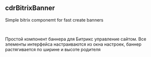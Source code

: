 <h2>cdrBitrixBanner</h2>
<p>Simple bitrix componemt for fast create banners</p>
<br>
<p>Простой компонент баннера для Битрикс управление сайтом. Все элементы интерфейса настраиваются из окна настроек, баннер растягивается по ширине и высоте родителя</p>
<br>
<div class="cdrBanners">
  <img src="https://s328vla.storage.yandex.net/rdisk/8adb93008d7ba62d9e69eea471db296c0b965f68eecef989cf5e747639bcd560/62bdbd41/cypyCA9fR1g0ZR-ibKa834t9i0MNmbS9LFpnWUPiomzIztZ1eyu8bIpPfTwdXBOKvymBcLDatXzjOlUWOwy_Rw==?uid=417447780&filename=sample1.jpg&disposition=inline&hash=&limit=0&content_type=image%2Fjpeg&owner_uid=417447780&fsize=131978&hid=f3a90ac2f70b83d40d89bb9c22df69b8&media_type=image&tknv=v2&etag=f606fd890a3092f0e3a87796ca41894b&rtoken=4SNu7s96Lenp&force_default=yes&ycrid=na-450edb5df26aea1bf5f7a71d1dff5092-downloader3f&ts=5e2abb1091240&s=823615f8a3447ac70cfe31b86b417b7c7cadc45ce5f8a353b7b1a2ab7b6c4e18&pb=U2FsdGVkX18FORL4Ne0-6UhwRCHXm5kW3QEf_bXZXw2frtJbZ1aO96IAF9BLDhSZI5paH-zaBF_ifeNsVfRpSkl8ZhKQSyCr-M_FX06cOgM" alt="">
  <img src="https://s251sas.storage.yandex.net/rdisk/fbeb0da7d6a25582e91c4c14433235af5c6dfabc0bdbd7d244b4a17c25f12ec2/62bdbd48/cypyCA9fR1g0ZR-ibKa83_IqUUfUOACgiLvCEwIbZf3pxr7fm6nrh8Ickm02NkVmp0gXZmFXE_Da7wXMH3icBQ==?uid=417447780&filename=sample2.jpg&disposition=inline&hash=&limit=0&content_type=image%2Fjpeg&owner_uid=417447780&fsize=158646&hid=b6f5e24cddd928f1f2130d11b1558417&media_type=image&tknv=v2&etag=ec79b9f52012ee698cd53984b344a285&rtoken=cVrrhxnIREl1&force_default=yes&ycrid=na-645e98adaeff6418b2dec79716b6c0e0-downloader9e&ts=5e2abb173e200&s=12a151eaf913cc57e25c1d37c6b691fa0ba48f5447fcd96ae3c3b81dfc7b8649&pb=U2FsdGVkX19cO4OZYTf9oraPPmqxGd7Ow2g9bvUC51CaxFXls6Lp30rV71FVfZGS8XzbgynL8Qeh8nxF1jtoHhHwdb5fxB3iA4A20xVRN_s" alt="">
  <img src="https://s366vla.storage.yandex.net/rdisk/495ea82653d892081a725d9ec1cae46f0ce5444d0af2b54d245064ff4f486ece/62bdbd4f/cypyCA9fR1g0ZR-ibKa83xfjwv6SZyhdIa5ZuHNNepifQf_J29eDfWF166_AfhLZcRj6D2mWasxgjxIjeMB7aw==?uid=417447780&filename=sample3.jpg&disposition=inline&hash=&limit=0&content_type=image%2Fjpeg&owner_uid=417447780&fsize=174986&hid=811869dc2845f925c1c726de94dcaa64&media_type=image&tknv=v2&etag=9f836ff9319740fb66bd72dd82820288&rtoken=V9jnal2dF8th&force_default=yes&ycrid=na-48c1640d488f4b1fa8674ef839457191-downloader3f&ts=5e2abb1deb1c0&s=369e114f3f44b921a1cfaf7d09969533da94e74978a5f530f70d76d685ae74c5&pb=U2FsdGVkX1_W77j1zd2XA78jomGGQ2nnMZFRN_DCdPuGuQ5vQ9gEshQQLeJhjL4WL4w5Kr4cFjrs5wiUDxsqKOWuS3eGHbB2cPteND54R4k" alt="">
  <img src="https://s139sas.storage.yandex.net/rdisk/84f93231358856e8add4adcbfd4f3f9ab53f664e53c5f5414fe08cb434b8588a/62bdbd57/cypyCA9fR1g0ZR-ibKa837rLARkY2hCLAbHkWKYkm9n8mf9Unrf3kZ0YTGcxyCpHyWWerbMTeGPVeGlRJr3kjw==?uid=417447780&filename=sample4.jpg&disposition=inline&hash=&limit=0&content_type=image%2Fjpeg&owner_uid=417447780&fsize=176336&hid=8d76e03d6b42dac3d6aabf9c2fb73ffa&media_type=image&tknv=v2&etag=78100b27ada1cf6b862e4f4845c70e24&rtoken=YLUw4LDeZAQG&force_default=yes&ycrid=na-688ea1630e10c6f0ff6021f1315d8f80-downloader4h&ts=5e2abb258c3c0&s=0b48de5b29654be9e42edc686b639c75ff2f7b902c8c8e196296e898fdab24b5&pb=U2FsdGVkX1_YhVbFnaQ5A3_jwune-5BdNdTMjK452_cm_yrucJPXhZGx-_3TrtCPjQbUxnQDgZyq-g6-aSpDdRfMI6TReNcMtrCE2E_FAV0" alt="">
  <img src="https://s601sas.storage.yandex.net/rdisk/d9c27e4ed2310e3b18cb4bc2d3df892e44e25339fb82edee25d107e4155d185d/62bdbd5c/cypyCA9fR1g0ZR-ibKa83zGzunoAR5sXG8lo01zv1YJqsYXErbiNMX_fVtDUdLYpVHDOM1vbDtWWDVKKx2G6RA==?uid=417447780&filename=sample5.png&disposition=inline&hash=&limit=0&content_type=image%2Fpng&owner_uid=417447780&fsize=425745&hid=645d77801089e8e54c483945bb2d2f56&media_type=image&tknv=v2&etag=182ac7af48488fe4fb0b550f79fa15ed&rtoken=aaFZASGPyXvA&force_default=yes&ycrid=na-3bc9123d6e93e0167cb0ded114b393e3-downloader24f&ts=5e2abb2a50f00&s=9678d432e7e829c033c6d4c75c0c9e81b52022533a70316ddae49be9181c9847&pb=U2FsdGVkX19Q4Djevoqjf7GhlBtqgF2nlfwzyDl__6ThigMrp4NGZ0xnul2yQUpl6v1D_JVqbQd3W7c6CTm9JHnR44wxrJe5ZpACNpyBvd0" alt="">
</div>